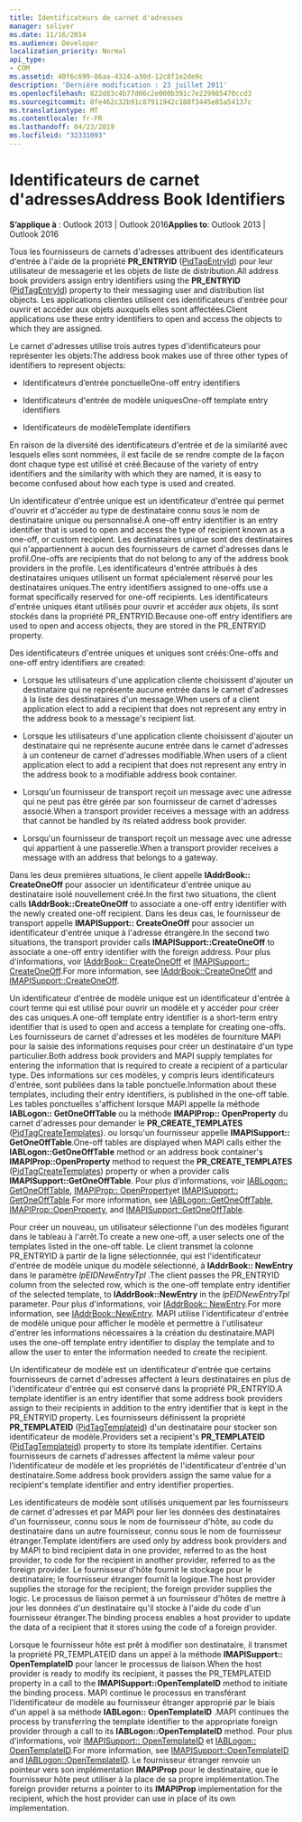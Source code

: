 ```yaml
---
title: Identificateurs de carnet d'adresses
manager: soliver
ms.date: 11/16/2014
ms.audience: Developer
localization_priority: Normal
api_type:
- COM
ms.assetid: 40f6c699-86aa-4324-a30d-12c8f1e2de9c
description: 'Dernière modification : 23 juillet 2011'
ms.openlocfilehash: 822d83c4b77d06c2e000b391c7e229985470ccd3
ms.sourcegitcommit: 8fe462c32b91c87911942c188f3445e85a54137c
ms.translationtype: MT
ms.contentlocale: fr-FR
ms.lasthandoff: 04/23/2019
ms.locfileid: "32331093"
---
```

# <a name="address-book-identifiers"></a><span data-ttu-id="8d230-103">Identificateurs de carnet d'adresses</span><span class="sxs-lookup"><span data-stu-id="8d230-103">Address Book Identifiers</span></span>

  
  
<span data-ttu-id="8d230-104">**S’applique à** : Outlook 2013 | Outlook 2016</span><span class="sxs-lookup"><span data-stu-id="8d230-104">**Applies to**: Outlook 2013 | Outlook 2016</span></span> 
  
<span data-ttu-id="8d230-105">Tous les fournisseurs de carnets d'adresses attribuent des identificateurs d'entrée à l'aide de la propriété **PR_ENTRYID** ([PidTagEntryId](pidtagentryid-canonical-property.md)) pour leur utilisateur de messagerie et les objets de liste de distribution.</span><span class="sxs-lookup"><span data-stu-id="8d230-105">All address book providers assign entry identifiers using the **PR_ENTRYID** ([PidTagEntryId](pidtagentryid-canonical-property.md)) property to their messaging user and distribution list objects.</span></span> <span data-ttu-id="8d230-106">Les applications clientes utilisent ces identificateurs d'entrée pour ouvrir et accéder aux objets auxquels elles sont affectées.</span><span class="sxs-lookup"><span data-stu-id="8d230-106">Client applications use these entry identifiers to open and access the objects to which they are assigned.</span></span>
  
<span data-ttu-id="8d230-107">Le carnet d'adresses utilise trois autres types d'identificateurs pour représenter les objets:</span><span class="sxs-lookup"><span data-stu-id="8d230-107">The address book makes use of three other types of identifiers to represent objects:</span></span>
  
- <span data-ttu-id="8d230-108">Identificateurs d’entrée ponctuelle</span><span class="sxs-lookup"><span data-stu-id="8d230-108">One-off entry identifiers</span></span>
    
- <span data-ttu-id="8d230-109">Identificateurs d'entrée de modèle uniques</span><span class="sxs-lookup"><span data-stu-id="8d230-109">One-off template entry identifiers</span></span>
    
- <span data-ttu-id="8d230-110">Identificateurs de modèle</span><span class="sxs-lookup"><span data-stu-id="8d230-110">Template identifiers</span></span>
    
<span data-ttu-id="8d230-111">En raison de la diversité des identificateurs d'entrée et de la similarité avec lesquels elles sont nommées, il est facile de se rendre compte de la façon dont chaque type est utilisé et créé.</span><span class="sxs-lookup"><span data-stu-id="8d230-111">Because of the variety of entry identifiers and the similarity with which they are named, it is easy to become confused about how each type is used and created.</span></span> 
  
<span data-ttu-id="8d230-112">Un identificateur d'entrée unique est un identificateur d'entrée qui permet d'ouvrir et d'accéder au type de destinataire connu sous le nom de destinataire unique ou personnalisé.</span><span class="sxs-lookup"><span data-stu-id="8d230-112">A one-off entry identifier is an entry identifier that is used to open and access the type of recipient known as a one-off, or custom recipient.</span></span> <span data-ttu-id="8d230-113">Les destinataires unique sont des destinataires qui n'appartiennent à aucun des fournisseurs de carnet d'adresses dans le profil.</span><span class="sxs-lookup"><span data-stu-id="8d230-113">One-offs are recipients that do not belong to any of the address book providers in the profile.</span></span> <span data-ttu-id="8d230-114">Les identificateurs d'entrée attribués à des destinataires uniques utilisent un format spécialement réservé pour les destinataires uniques.</span><span class="sxs-lookup"><span data-stu-id="8d230-114">The entry identifiers assigned to one-offs use a format specifically reserved for one-off recipients.</span></span> <span data-ttu-id="8d230-115">Les identificateurs d'entrée uniques étant utilisés pour ouvrir et accéder aux objets, ils sont stockés dans la propriété PR_ENTRYID.</span><span class="sxs-lookup"><span data-stu-id="8d230-115">Because one-off entry identifiers are used to open and access objects, they are stored in the PR_ENTRYID property.</span></span>
  
<span data-ttu-id="8d230-116">Des identificateurs d'entrée uniques et uniques sont créés:</span><span class="sxs-lookup"><span data-stu-id="8d230-116">One-offs and one-off entry identifiers are created:</span></span>
  
- <span data-ttu-id="8d230-117">Lorsque les utilisateurs d'une application cliente choisissent d'ajouter un destinataire qui ne représente aucune entrée dans le carnet d'adresses à la liste des destinataires d'un message.</span><span class="sxs-lookup"><span data-stu-id="8d230-117">When users of a client application elect to add a recipient that does not represent any entry in the address book to a message's recipient list.</span></span>
    
- <span data-ttu-id="8d230-118">Lorsque les utilisateurs d'une application cliente choisissent d'ajouter un destinataire qui ne représente aucune entrée dans le carnet d'adresses à un conteneur de carnet d'adresses modifiable.</span><span class="sxs-lookup"><span data-stu-id="8d230-118">When users of a client application elect to add a recipient that does not represent any entry in the address book to a modifiable address book container.</span></span>
    
- <span data-ttu-id="8d230-119">Lorsqu'un fournisseur de transport reçoit un message avec une adresse qui ne peut pas être gérée par son fournisseur de carnet d'adresses associé.</span><span class="sxs-lookup"><span data-stu-id="8d230-119">When a transport provider receives a message with an address that cannot be handled by its related address book provider.</span></span>
    
- <span data-ttu-id="8d230-120">Lorsqu'un fournisseur de transport reçoit un message avec une adresse qui appartient à une passerelle.</span><span class="sxs-lookup"><span data-stu-id="8d230-120">When a transport provider receives a message with an address that belongs to a gateway.</span></span>
    
<span data-ttu-id="8d230-121">Dans les deux premières situations, le client appelle **IAddrBook:: CreateOneOff** pour associer un identificateur d'entrée unique au destinataire isolé nouvellement créé.</span><span class="sxs-lookup"><span data-stu-id="8d230-121">In the first two situations, the client calls **IAddrBook::CreateOneOff** to associate a one-off entry identifier with the newly created one-off recipient.</span></span> <span data-ttu-id="8d230-122">Dans les deux cas, le fournisseur de transport appelle **IMAPISupport:: CreateOneOff** pour associer un identificateur d'entrée unique à l'adresse étrangère.</span><span class="sxs-lookup"><span data-stu-id="8d230-122">In the second two situations, the transport provider calls **IMAPISupport::CreateOneOff** to associate a one-off entry identifier with the foreign address.</span></span> <span data-ttu-id="8d230-123">Pour plus d'informations, voir [IAddrBook:: CreateOneOff](iaddrbook-createoneoff.md) et [IMAPISupport:: CreateOneOff](imapisupport-createoneoff.md).</span><span class="sxs-lookup"><span data-stu-id="8d230-123">For more information, see [IAddrBook::CreateOneOff](iaddrbook-createoneoff.md) and [IMAPISupport::CreateOneOff](imapisupport-createoneoff.md).</span></span>
  
<span data-ttu-id="8d230-124">Un identificateur d'entrée de modèle unique est un identificateur d'entrée à court terme qui est utilisé pour ouvrir un modèle et y accéder pour créer des cas uniques.</span><span class="sxs-lookup"><span data-stu-id="8d230-124">A one-off template entry identifier is a short-term entry identifier that is used to open and access a template for creating one-offs.</span></span> <span data-ttu-id="8d230-125">Les fournisseurs de carnet d'adresses et les modèles de fourniture MAPI pour la saisie des informations requises pour créer un destinataire d'un type particulier.</span><span class="sxs-lookup"><span data-stu-id="8d230-125">Both address book providers and MAPI supply templates for entering the information that is required to create a recipient of a particular type.</span></span> <span data-ttu-id="8d230-126">Des informations sur ces modèles, y compris leurs identificateurs d'entrée, sont publiées dans la table ponctuelle.</span><span class="sxs-lookup"><span data-stu-id="8d230-126">Information about these templates, including their entry identifiers, is published in the one-off table.</span></span> <span data-ttu-id="8d230-127">Les tables ponctuelles s'affichent lorsque MAPI appelle la méthode **IABLogon:: GetOneOffTable** ou la méthode **IMAPIProp:: OpenProperty** du carnet d'adresses pour demander le **PR_CREATE_TEMPLATES** ([PidTagCreateTemplates](pidtagcreatetemplates-canonical-property.md)). ou lorsqu'un fournisseur appelle **IMAPISupport:: GetOneOffTable**.</span><span class="sxs-lookup"><span data-stu-id="8d230-127">One-off tables are displayed when MAPI calls either the **IABLogon::GetOneOffTable** method or an address book container's **IMAPIProp::OpenProperty** method to request the **PR_CREATE_TEMPLATES** ([PidTagCreateTemplates](pidtagcreatetemplates-canonical-property.md)) property or when a provider calls **IMAPISupport::GetOneOffTable**.</span></span> <span data-ttu-id="8d230-128">Pour plus d'informations, voir [IABLogon:: GetOneOffTable](iablogon-getoneofftable.md), [IMAPIProp:: OpenProperty](imapiprop-openproperty.md)et [IMAPISupport:: GetOneOffTable](imapisupport-getoneofftable.md).</span><span class="sxs-lookup"><span data-stu-id="8d230-128">For more information, see [IABLogon::GetOneOffTable](iablogon-getoneofftable.md), [IMAPIProp::OpenProperty](imapiprop-openproperty.md), and [IMAPISupport::GetOneOffTable](imapisupport-getoneofftable.md).</span></span>
  
<span data-ttu-id="8d230-129">Pour créer un nouveau, un utilisateur sélectionne l'un des modèles figurant dans le tableau à l'arrêt.</span><span class="sxs-lookup"><span data-stu-id="8d230-129">To create a new one-off, a user selects one of the templates listed in the one-off table.</span></span> <span data-ttu-id="8d230-130">Le client transmet la colonne PR_ENTRYID à partir de la ligne sélectionnée, qui est l'identificateur d'entrée de modèle unique du modèle sélectionné, à **IAddrBook:: NewEntry** dans le paramètre _lpEIDNewEntryTpl_ .</span><span class="sxs-lookup"><span data-stu-id="8d230-130">The client passes the PR_ENTRYID column from the selected row, which is the one-off template entry identifier of the selected template, to **IAddrBook::NewEntry** in the  _lpEIDNewEntryTpl_ parameter.</span></span> <span data-ttu-id="8d230-131">Pour plus d'informations, voir [IAddrBook:: NewEntry](iaddrbook-newentry.md).</span><span class="sxs-lookup"><span data-stu-id="8d230-131">For more information, see [IAddrBook::NewEntry](iaddrbook-newentry.md).</span></span> <span data-ttu-id="8d230-132">MAPI utilise l'identificateur d'entrée de modèle unique pour afficher le modèle et permettre à l'utilisateur d'entrer les informations nécessaires à la création du destinataire.</span><span class="sxs-lookup"><span data-stu-id="8d230-132">MAPI uses the one-off template entry identifier to display the template and to allow the user to enter the information needed to create the recipient.</span></span> 
  
<span data-ttu-id="8d230-133">Un identificateur de modèle est un identificateur d'entrée que certains fournisseurs de carnet d'adresses affectent à leurs destinataires en plus de l'identificateur d'entrée qui est conservé dans la propriété PR_ENTRYID.</span><span class="sxs-lookup"><span data-stu-id="8d230-133">A template identifier is an entry identifier that some address book providers assign to their recipients in addition to the entry identifier that is kept in the PR_ENTRYID property.</span></span> <span data-ttu-id="8d230-134">Les fournisseurs définissent la propriété **PR_TEMPLATEID** ([PidTagTemplateid](pidtagtemplateid-canonical-property.md)) d'un destinataire pour stocker son identificateur de modèle.</span><span class="sxs-lookup"><span data-stu-id="8d230-134">Providers set a recipient's **PR_TEMPLATEID** ([PidTagTemplateid](pidtagtemplateid-canonical-property.md)) property to store its template identifier.</span></span> <span data-ttu-id="8d230-135">Certains fournisseurs de carnets d'adresses affectent la même valeur pour l'identificateur de modèle et les propriétés de l'identificateur d'entrée d'un destinataire.</span><span class="sxs-lookup"><span data-stu-id="8d230-135">Some address book providers assign the same value for a recipient's template identifier and entry identifier properties.</span></span>
  
<span data-ttu-id="8d230-136">Les identificateurs de modèle sont utilisés uniquement par les fournisseurs de carnet d'adresses et par MAPI pour lier les données des destinataires d'un fournisseur, connu sous le nom de fournisseur d'hôte, au code du destinataire dans un autre fournisseur, connu sous le nom de fournisseur étranger.</span><span class="sxs-lookup"><span data-stu-id="8d230-136">Template identifiers are used only by address book providers and by MAPI to bind recipient data in one provider, referred to as the host provider, to code for the recipient in another provider, referred to as the foreign provider.</span></span> <span data-ttu-id="8d230-137">Le fournisseur d'hôte fournit le stockage pour le destinataire; le fournisseur étranger fournit la logique.</span><span class="sxs-lookup"><span data-stu-id="8d230-137">The host provider supplies the storage for the recipient; the foreign provider supplies the logic.</span></span> <span data-ttu-id="8d230-138">Le processus de liaison permet à un fournisseur d'hôtes de mettre à jour les données d'un destinataire qu'il stocke à l'aide du code d'un fournisseur étranger.</span><span class="sxs-lookup"><span data-stu-id="8d230-138">The binding process enables a host provider to update the data of a recipient that it stores using the code of a foreign provider.</span></span>
  
<span data-ttu-id="8d230-139">Lorsque le fournisseur hôte est prêt à modifier son destinataire, il transmet la propriété PR_TEMPLATEID dans un appel à la méthode **IMAPISupport:: OpenTemplateID** pour lancer le processus de liaison.</span><span class="sxs-lookup"><span data-stu-id="8d230-139">When the host provider is ready to modify its recipient, it passes the PR_TEMPLATEID property in a call to the **IMAPISupport::OpenTemplateID** method to initiate the binding process.</span></span> <span data-ttu-id="8d230-140">MAPI continue le processus en transférant l'identificateur de modèle au fournisseur étranger approprié par le biais d'un appel à sa méthode **IABLogon:: OpenTemplateID** .</span><span class="sxs-lookup"><span data-stu-id="8d230-140">MAPI continues the process by transferring the template identifier to the appropriate foreign provider through a call to its **IABLogon::OpenTemplateID** method.</span></span> <span data-ttu-id="8d230-141">Pour plus d'informations, voir [IMAPISupport:: OpenTemplateID](imapisupport-opentemplateid.md) et [IABLogon:: OpenTemplateID](iablogon-opentemplateid.md).</span><span class="sxs-lookup"><span data-stu-id="8d230-141">For more information, see [IMAPISupport::OpenTemplateID](imapisupport-opentemplateid.md) and [IABLogon::OpenTemplateID](iablogon-opentemplateid.md).</span></span> <span data-ttu-id="8d230-142">Le fournisseur étranger renvoie un pointeur vers son implémentation **IMAPIProp** pour le destinataire, que le fournisseur hôte peut utiliser à la place de sa propre implémentation.</span><span class="sxs-lookup"><span data-stu-id="8d230-142">The foreign provider returns a pointer to its **IMAPIProp** implementation for the recipient, which the host provider can use in place of its own implementation.</span></span> 
  

